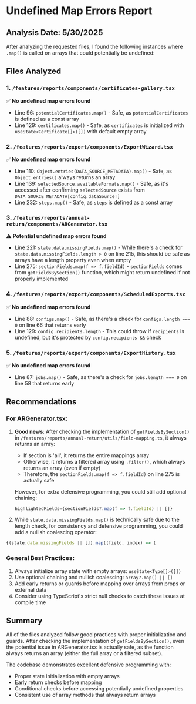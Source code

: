 # Undefined Map Errors Report

## Analysis Date: 5/30/2025

After analyzing the requested files, I found the following instances where `.map()` is called on arrays that could potentially be undefined:

## Files Analyzed

### 1. `/features/reports/components/certificates-gallery.tsx`
✅ **No undefined map errors found**
- Line 96: `potentialCertificates.map()` - Safe, as `potentialCertificates` is defined as a const array
- Line 129: `certificates.map()` - Safe, as `certificates` is initialized with `useState<Certificate[]>([])` with default empty array

### 2. `/features/reports/export/components/ExportWizard.tsx`
✅ **No undefined map errors found**
- Line 110: `Object.entries(DATA_SOURCE_METADATA).map()` - Safe, as `Object.entries()` always returns an array
- Line 139: `selectedSource.availableFormats.map()` - Safe, as it's accessed after confirming `selectedSource` exists from `DATA_SOURCE_METADATA[config.dataSource!]`
- Line 232: `steps.map()` - Safe, as `steps` is defined as a const array

### 3. `/features/reports/annual-return/components/ARGenerator.tsx`
⚠️ **Potential undefined map errors found**
- Line 221: `state.data.missingFields.map()` - While there's a check for `state.data.missingFields.length > 0` on line 215, this should be safe as arrays have a length property even when empty
- Line 275: `sectionFields.map(f => f.fieldId)` - `sectionFields` comes from `getFieldsBySection()` function, which might return undefined if not properly implemented

### 4. `/features/reports/export/components/ScheduledExports.tsx`
✅ **No undefined map errors found**
- Line 88: `configs.map()` - Safe, as there's a check for `configs.length === 0` on line 66 that returns early
- Line 129: `config.recipients.length` - This could throw if `recipients` is undefined, but it's protected by `config.recipients &&` check

### 5. `/features/reports/export/components/ExportHistory.tsx`
✅ **No undefined map errors found**
- Line 87: `jobs.map()` - Safe, as there's a check for `jobs.length === 0` on line 58 that returns early

## Recommendations

### For ARGenerator.tsx:
1. **Good news**: After checking the implementation of `getFieldsBySection()` in `/features/reports/annual-return/utils/field-mapping.ts`, it always returns an array:
   - If section is 'all', it returns the entire mappings array
   - Otherwise, it returns a filtered array using `.filter()`, which always returns an array (even if empty)
   - Therefore, the `sectionFields.map(f => f.fieldId)` on line 275 is actually safe

   However, for extra defensive programming, you could still add optional chaining:
   ```typescript
   highlightedFields={sectionFields?.map(f => f.fieldId) || []}
   ```

2. While `state.data.missingFields.map()` is technically safe due to the length check, for consistency and defensive programming, you could add a nullish coalescing operator:
```typescript
{(state.data.missingFields || []).map((field, index) => (
```

### General Best Practices:
1. Always initialize array state with empty arrays: `useState<Type[]>([])`
2. Use optional chaining and nullish coalescing: `array?.map() || []`
3. Add early returns or guards before mapping over arrays from props or external data
4. Consider using TypeScript's strict null checks to catch these issues at compile time

## Summary
All of the files analyzed follow good practices with proper initialization and guards. After checking the implementation of `getFieldsBySection()`, even the potential issue in ARGenerator.tsx is actually safe, as the function always returns an array (either the full array or a filtered subset).

The codebase demonstrates excellent defensive programming with:
- Proper state initialization with empty arrays
- Early return checks before mapping
- Conditional checks before accessing potentially undefined properties
- Consistent use of array methods that always return arrays